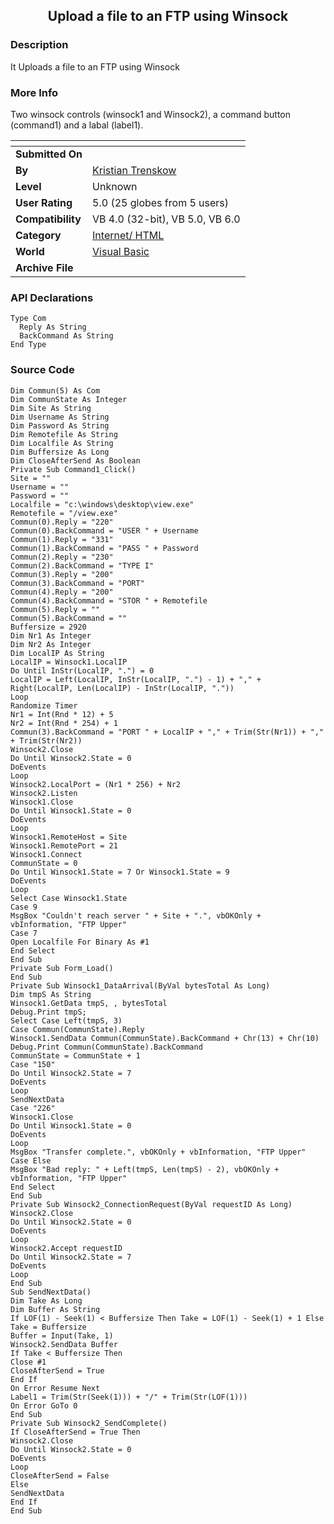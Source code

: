 ﻿<div align="center">

## Upload a file to an FTP using Winsock


</div>

### Description

It Uploads a file to an FTP using Winsock
 
### More Info
 
Two winsock controls (winsock1 and Winsock2), a command button (command1) and a labal (label1).


<span>             |<span>
---                |---
**Submitted On**   |
**By**             |[Kristian Trenskow](https://github.com/Planet-Source-Code/PSCIndex/blob/master/ByAuthor/kristian-trenskow.md)
**Level**          |Unknown
**User Rating**    |5.0 (25 globes from 5 users)
**Compatibility**  |VB 4\.0 \(32\-bit\), VB 5\.0, VB 6\.0
**Category**       |[Internet/ HTML](https://github.com/Planet-Source-Code/PSCIndex/blob/master/ByCategory/internet-html__1-34.md)
**World**          |[Visual Basic](https://github.com/Planet-Source-Code/PSCIndex/blob/master/ByWorld/visual-basic.md)
**Archive File**   |[](https://github.com/Planet-Source-Code/kristian-trenskow-upload-a-file-to-an-ftp-using-winsock__1-1783/archive/master.zip)

### API Declarations

```
Type Com
  Reply As String
  BackCommand As String
End Type
```


### Source Code

```
Dim Commun(5) As Com
Dim CommunState As Integer
Dim Site As String
Dim Username As String
Dim Password As String
Dim Remotefile As String
Dim Localfile As String
Dim Buffersize As Long
Dim CloseAfterSend As Boolean
Private Sub Command1_Click()
Site = ""
Username = ""
Password = ""
Localfile = "c:\windows\desktop\view.exe"
Remotefile = "/view.exe"
Commun(0).Reply = "220"
Commun(0).BackCommand = "USER " + Username
Commun(1).Reply = "331"
Commun(1).BackCommand = "PASS " + Password
Commun(2).Reply = "230"
Commun(2).BackCommand = "TYPE I"
Commun(3).Reply = "200"
Commun(3).BackCommand = "PORT"
Commun(4).Reply = "200"
Commun(4).BackCommand = "STOR " + Remotefile
Commun(5).Reply = ""
Commun(5).BackCommand = ""
Buffersize = 2920
Dim Nr1 As Integer
Dim Nr2 As Integer
Dim LocalIP As String
LocalIP = Winsock1.LocalIP
Do Until InStr(LocalIP, ".") = 0
LocalIP = Left(LocalIP, InStr(LocalIP, ".") - 1) + "," + Right(LocalIP, Len(LocalIP) - InStr(LocalIP, "."))
Loop
Randomize Timer
Nr1 = Int(Rnd * 12) + 5
Nr2 = Int(Rnd * 254) + 1
Commun(3).BackCommand = "PORT " + LocalIP + "," + Trim(Str(Nr1)) + "," + Trim(Str(Nr2))
Winsock2.Close
Do Until Winsock2.State = 0
DoEvents
Loop
Winsock2.LocalPort = (Nr1 * 256) + Nr2
Winsock2.Listen
Winsock1.Close
Do Until Winsock1.State = 0
DoEvents
Loop
Winsock1.RemoteHost = Site
Winsock1.RemotePort = 21
Winsock1.Connect
CommunState = 0
Do Until Winsock1.State = 7 Or Winsock1.State = 9
DoEvents
Loop
Select Case Winsock1.State
Case 9
MsgBox "Couldn't reach server " + Site + ".", vbOKOnly + vbInformation, "FTP Upper"
Case 7
Open Localfile For Binary As #1
End Select
End Sub
Private Sub Form_Load()
End Sub
Private Sub Winsock1_DataArrival(ByVal bytesTotal As Long)
Dim tmpS As String
Winsock1.GetData tmpS, , bytesTotal
Debug.Print tmpS;
Select Case Left(tmpS, 3)
Case Commun(CommunState).Reply
Winsock1.SendData Commun(CommunState).BackCommand + Chr(13) + Chr(10)
Debug.Print Commun(CommunState).BackCommand
CommunState = CommunState + 1
Case "150"
Do Until Winsock2.State = 7
DoEvents
Loop
SendNextData
Case "226"
Winsock1.Close
Do Until Winsock1.State = 0
DoEvents
Loop
MsgBox "Transfer complete.", vbOKOnly + vbInformation, "FTP Upper"
Case Else
MsgBox "Bad reply: " + Left(tmpS, Len(tmpS) - 2), vbOKOnly + vbInformation, "FTP Upper"
End Select
End Sub
Private Sub Winsock2_ConnectionRequest(ByVal requestID As Long)
Winsock2.Close
Do Until Winsock2.State = 0
DoEvents
Loop
Winsock2.Accept requestID
Do Until Winsock2.State = 7
DoEvents
Loop
End Sub
Sub SendNextData()
Dim Take As Long
Dim Buffer As String
If LOF(1) - Seek(1) < Buffersize Then Take = LOF(1) - Seek(1) + 1 Else Take = Buffersize
Buffer = Input(Take, 1)
Winsock2.SendData Buffer
If Take < Buffersize Then
Close #1
CloseAfterSend = True
End If
On Error Resume Next
Label1 = Trim(Str(Seek(1))) + "/" + Trim(Str(LOF(1)))
On Error GoTo 0
End Sub
Private Sub Winsock2_SendComplete()
If CloseAfterSend = True Then
Winsock2.Close
Do Until Winsock2.State = 0
DoEvents
Loop
CloseAfterSend = False
Else
SendNextData
End If
End Sub
```

